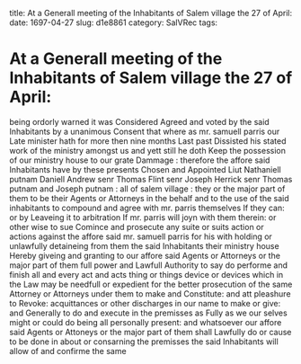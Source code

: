 title: At a Generall meeting of the Inhabitants of Salem village the 27 of April:
date: 1697-04-27
slug: d1e8861
category: SalVRec
tags: 


<div markdown class="doc" id="d1e8861">


# At a Generall meeting of the Inhabitants of Salem village the 27 of April: 

being ordorly warned it was Considered Agreed and voted by the said Inhabitants by a unanimous Consent that where as mr. samuell parris our Late minister hath for more then nine months Last past Dissisted his stated work of the ministry amongst us and yett still he doth Keep the possession of our ministry house to our grate Dammage : therefore the affore said Inhabitants have by these presents Chosen and Appointed Liut Nathaniell putnam Daniell Andrew senr Thomas Flint senr Joseph Herrick senr Thomas putnam and Joseph putnam : all of salem village : they or the major part of them to be their Agents or Attorneys in the behalf and to the use of the said inhabitants to compound and agree with mr. parris themselves If they can: or by Leaveing it to arbitration If mr. parris will joyn with them therein: or other wise to sue Comince and prosecute any suite or suits action or actions against the affore said mr. samuell parris for his with holding or unlawfully detaineing from them the said Inhabitants their ministry house Hereby giveing and granting to our affore said Agents or Attorneys or the major part of them full power and Lawfull Authority to say do performe and finish all and every act and acts thing or things device or devices which in the Law may be needfull or expedient for the better prosecution of the same Attorney or Attorneys under them to make and Constitute: and att pleashure to Revoke: acquittances or other discharges in our name to make or give: and Generally to do and execute in the premisses as Fully as we our selves might or could do being all personally present: and whatsoever our affore said Agents or Attoneys or the major part of them shall Lawfully do or cause to be done in about or consarning the premisses the said Inhabitants will allow of and confirme the same
</div>